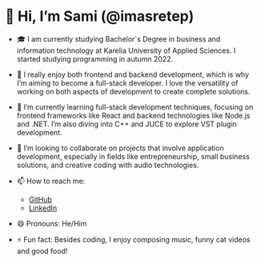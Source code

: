 # 👋 Hi, I’m Sami (@imasretep)

- 🎓 I am currently studying Bachelor´s Degree in business and information technology at Karelia University of Applied Sciences. I started studying programming in autumn 2022.

- 👀 I really enjoy both frontend and backend development, which is why I’m aiming to become a full-stack developer. I love the versatility of working on both aspects of development to create complete solutions.

- 🌱 I’m currently learning full-stack development techniques, focusing on frontend frameworks like React and backend technologies like Node.js and .NET. I’m also diving into C++ and JUCE to explore VST plugin development.

- 💞️ I’m looking to collaborate on projects that involve application development, especially in fields like entrepreneurship, small business solutions, and creative coding with audio technologies.

- 📫 How to reach me: 
   - [GitHub](https://github.com/imasretep)
   - [LinkedIn](https://www.linkedin.com/in/imasretep)
   
- 😄 Pronouns: He/Him

- ⚡ Fun fact: Besides coding, I enjoy composing music, funny cat videos and good food!


<!---
imasretep/imasretep is a ✨ special ✨ repository because its `README.md` (this file) appears on your GitHub profile.
You can click the Preview link to take a look at your changes.
--->
